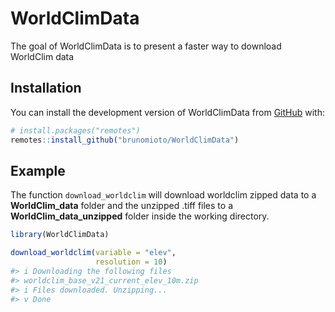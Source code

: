 
<!-- README.md is generated from README.Rmd. Please edit that file -->

# WorldClimData

<!-- badges: start -->
<!-- badges: end -->

The goal of WorldClimData is to present a faster way to download
WorldClim data

## Installation

You can install the development version of WorldClimData from
[GitHub](https://github.com/) with:

``` r
# install.packages("remotes")
remotes::install_github("brunomioto/WorldClimData")
```

## Example

The function `download_worldclim` will download worldclim zipped data to
a **WorldClim_data** folder and the unzipped .tiff files to a
**WorldClim_data_unzipped** folder inside the working directory.

``` r
library(WorldClimData)
```

``` r
download_worldclim(variable = "elev",
                   resolution = 10)
#> i Downloading the following files
#> worldclim_base_v21_current_elev_10m.zip
#> i Files downloaded. Unzipping...
#> v Done
```
